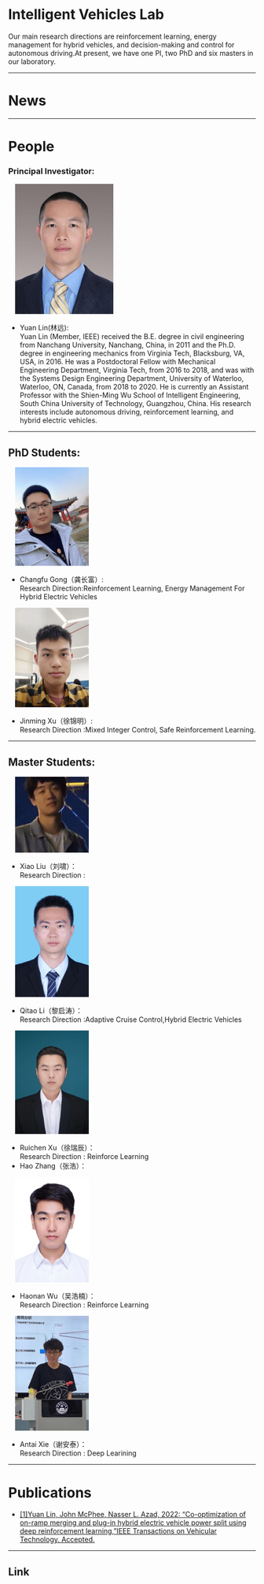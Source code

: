 # Intelligent Vehicles Lab
Our main research directions are reinforcement learning, energy management for hybrid vehicles, and decision-making and control for autonomous driving.At present, we have one PI, two PhD and six masters in our laboratory.  

***
# News

***
# People
### Principal Investigator:


  &emsp;<img src="assets/YuanLin.jpg" width="200" height=""/>


* Yuan Lin(林远):<br />Yuan Lin (Member, IEEE) received the B.E. degree in civil engineering from Nanchang University, Nanchang, China, in 2011 and the Ph.D. degree in engineering mechanics from Virginia Tech, Blacksburg, VA, USA, in 2016. He was a Postdoctoral Fellow with Mechanical Engineering Department, Virginia Tech, from 2016 to 2018, and was with the Systems Design Engineering Department, University of Waterloo, Waterloo, ON, Canada, from 2018 to 2020. He is currently an Assistant Professor with the Shien-Ming Wu School of Intelligent Engineering, South China University of Technology, Guangzhou, China. His research interests include autonomous driving, reinforcement learning, and hybrid electric vehicles.

***
## PhD Students:
&emsp;<img src="assets/Changfu Gong.jpg" width="150" height=""/>
* Changfu Gong（龚长富）:<br/>
Research Direction:Reinforcement Learning, Energy Management For Hybrid Electric Vehicles

&emsp;<img src="assets/Jinming Xu.jpg" width="150" height=""/>
 
* Jinming Xu（徐锦明）:<br/>
Research Direction :Mixed Integer Control, Safe Reinforcement Learning.


***  
## Master Students:
&emsp;<img src="assets/Xiao Liu.jpg" width="150" height=""/> 
* Xiao Liu（刘啸）：<br/>
Research Direction  :

&emsp;<img src="assets/Qitao Li.jpg" width="150" height=""/> 
* Qitao Li（黎启涛）：<br/>
Research Direction  :Adaptive Cruise Control,Hybrid Electric Vehicles

&emsp;<img src="assets/Ruichen Xu.jpg" width="150" height=""/> 
* Ruichen Xu（徐瑞辰）：<br/>
Research Direction  : Reinforce Learning
* Hao Zhang（张浩）： <br/> 




&emsp;<img src="assets/Haonan Wu.jpg" width="150" height=""/> 
* Haonan Wu（吴浩楠）：<br/>
Research Direction  : Reinforce Learning



&emsp;<img src="assets/Antai Xie.jpg" width="150" height=""/> 
* Antai Xie（谢安泰）：<br/>
Research Direction  : Deep Learining

***	
# Publications
* [[1]Yuan Lin, John McPhee, Nasser L. Azad, 2022: “Co-optimization of on-ramp merging and plug-in hybrid electric vehicle power split using deep reinforcement learning,”IEEE Transactions on Vehicular Technology. Accepted.](https://ieeexplore.ieee.org/abstract/document/9757859)



***
## Link